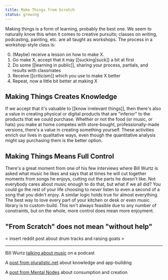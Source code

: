```yaml
---
title: Make Things from Scratch
status: growing
---
```


Making things is a form of learning, probably the best one. We seem to naturally know this when it comes to creative pursuits; classes on writing, podcasting, painting, etc. are all taught as workshops. The process in a workshop-style class is:

0. (Maybe) receive a lesson on how to make X.
1. Go make X, accept that it may [[sucking|suck]] a bit at first
2. Do some [[learning in public]], sharing your process, partials, and results with classmates
3. Receive [[criticism]] which you use to make X better
4. Repeat, now a little bit better at making X

## Making Things Creates Knowledge

If we accept that it's valuable to [[know irrelevant things]], then there's also a value in creating physical or digital products that are "inferior" to the products that we could purchase. Whether or not the food (or music, or hats) you make at home competes with store-bought, professionally-made versions, there's a value in creating something yourself. These activities enrich our lives in qualitative ways, even though the quantitative analysis might say purchasing them is the better option.

## Making Things Means Full Control

There's a great moment from one of his few interviews where Bill Wurtz is asked what music he likes and says that at times he will cut together moments from songs he enjoys, cutting out the parts he doesn't like. Not everybody cares about music enough to do that, but what if we all did? You could go the rest of your life choosing to *never* listen to even a second of a song that you didn't enjoy. A similar logic holds true for almost everything. The best way to love every part of your kitchen or desk or even music library is to custom-build. This isn't always feasible due to any number of constraints, but on the whole, more control does mean more enjoyment.

## "From Scratch" does not mean "without help"

< insert reddit post about drum tracks and raising goats >

---
Bill Wurtz [talking about music](https://youtu.be/e_fMuWm5vVA?t=3911) on a podcast

A [post from pluralistic.net](https://pluralistic.net/2021/01/28/payment-for-order-flow/#knowledge-is-power) about knowledge and app-building

A [post from Mental Nodes](https://www.mentalnodes.com/keep-your-levels-of-consumption-and-creation-balanced) about consumption and creation